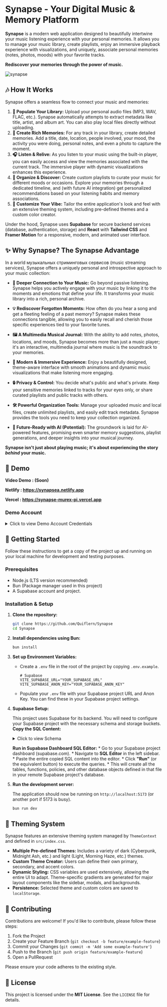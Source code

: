 # Synapse - Your Digital Music & Memory Platform

**Synapse** is a modern web application designed to beautifully intertwine your music listening experience with your personal memories. It allows you to manage your music library, create playlists, enjoy an immersive playback experience with visualizations, and uniquely, associate personal memories (notes, photos, moods) with your favorite tracks.

**Rediscover your memories through the power of music.**

![synapse](https://github.com/user-attachments/assets/b3e3da5f-1a17-4386-a16a-789f7b0d9f15)


## 🎶 How It Works

Synapse offers a seamless flow to connect your music and memories:

1.  **🎵 Populate Your Library:** Upload your personal audio files (MP3, WAV, FLAC, etc.). Synapse automatically attempts to extract metadata like title, artist, and album art. You can also play local files directly without uploading.
2.  **🧠 Create Rich Memories:** For any track in your library, create detailed memories. Add a title, date, location, people involved, your mood, the activity you were doing, personal notes, and even a photo to capture the moment.
3.  **🎧 Listen & Relive:** As you listen to your music using the built-in player, you can easily access and view the memories associated with the current track. The immersive player with dynamic visualizations enhances this experience.
4.  **🎼 Organize & Discover:** Create custom playlists to curate your music for different moods or occasions. Explore your memories through a dedicated timeline, and (with future AI integration) get personalized recommendations based on your listening habits and memory associations.
5.  **🎨 Customize Your Vibe:** Tailor the entire application's look and feel with an extensive theming system, including pre-defined themes and a custom color creator.

Under the hood, Synapse uses **Supabase** for secure backend services (database, authentication, storage) and **React** with **Tailwind CSS** and **Framer Motion** for a responsive, modern, and animated user interface.


## ✨ Why Synapse? The Synapse Advantage

In a world музыкальных стриминговых сервисов (music streaming services), Synapse offers a uniquely personal and introspective approach to your music collection:

*   **🔗 Deeper Connection to Your Music:**
    Go beyond passive listening. Synapse helps you actively engage with your music by linking it to the moments and emotions that define your life. It transforms your music library into a rich, personal archive.

*   **💡 Rediscover Forgotten Moments:**
    How often do you hear a song and get a fleeting feeling of a past memory? Synapse makes these connections tangible, allowing you to easily recall and cherish those specific experiences tied to your favorite tunes.

*   **🖼️ A Multimedia Musical Journal:**
    With the ability to add notes, photos, locations, and moods, Synapse becomes more than just a music player; it's an interactive, multimedia journal where music is the soundtrack to your memories.

*   **🚀 Modern & Immersive Experience:**
    Enjoy a beautifully designed, theme-aware interface with smooth animations and dynamic music visualizations that make listening more engaging.

*   **🔒 Privacy & Control:**
    You decide what's public and what's private. Keep your sensitive memories linked to tracks for your eyes only, or share curated playlists and public tracks with others.

*   **🛠️ Powerful Organization Tools:**
    Manage your uploaded music and local files, create unlimited playlists, and easily edit track metadata. Synapse provides the tools you need to keep your collection organized.

*   **🔮 Future-Ready with AI (Potential):**
    The groundwork is laid for AI-powered features, promising even smarter memory suggestions, playlist generations, and deeper insights into your musical journey.

**Synapse isn't just about playing music; it's about experiencing the story *behind* your music.**


## 🧪 Demo

**Video Demo : (Soon)**

**Netlify : https://synapsea.netlify.app**

**Vercel : https://synapse-murex-pi.vercel.app**


###  Demo Account

<details>
  <summary>Click to view Demo Account Credentials</summary>
   
  *   **Email:** `quiflern@gmail.com`
  *   **Password:** `quiflern`

  **Note:** These are temporary credentials for a demo. For a live application, users should register their own accounts.
</details>

## 🚀 Getting Started

Follow these instructions to get a copy of the project up and running on your local machine for development and testing purposes.

### Prerequisites

*   Node.js (LTS version recommended)
*   Bun (Package manager used in this project)
*   A Supabase account and project.

### Installation & Setup

1.  **Clone the repository:**
    ```bash
    git clone https://github.com/Quiflern/Synapse
    cd Synapse
    ```

2.  **Install dependencies using Bun:**
    ```bash
    bun install
    ```

3.  **Set up Environment Variables:**
    *   Create a `.env` file in the root of the project by copying `.env.example`.
        ```
        # Supabase
        VITE_SUPABASE_URL="YOUR_SUPABASE_URL"
        VITE_SUPABASE_ANON_KEY="YOUR_SUPABASE_ANON_KEY"
        ```
    *   Populate your `.env` file with your Supabase project URL and Anon Key. You can find these in your Supabase project settings.

4.  **Supabase Setup:**

    This project uses Supabase for its backend. You will need to configure your Supabase project with the necessary schema and storage buckets.
       **Copy the SQL Content:**
       <details>
        <summary>Click to view Schema</summary>
      

            SET statement_timeout = 0;
            SET lock_timeout = 0;
            SET idle_in_transaction_session_timeout = 0;
            SET client_encoding = 'UTF8';
            SET standard_conforming_strings = on;
            SELECT pg_catalog.set_config('search_path', '', false);
            SET check_function_bodies = false;
            SET xmloption = content;
            SET client_min_messages = warning;
            SET row_security = off;
            
            COMMENT ON SCHEMA "public" IS 'standard public schema';
            
            CREATE EXTENSION IF NOT EXISTS "pg_graphql" WITH SCHEMA "graphql";
            CREATE EXTENSION IF NOT EXISTS "pg_stat_statements" WITH SCHEMA "extensions";
            CREATE EXTENSION IF NOT EXISTS "pgcrypto" WITH SCHEMA "extensions";
            CREATE EXTENSION IF NOT EXISTS "pgjwt" WITH SCHEMA "extensions";
            CREATE EXTENSION IF NOT EXISTS "supabase_vault" WITH SCHEMA "vault";
            CREATE EXTENSION IF NOT EXISTS "uuid-ossp" WITH SCHEMA "extensions";
            
            CREATE OR REPLACE FUNCTION "public"."handle_new_user"() RETURNS "trigger"
                LANGUAGE "plpgsql" SECURITY DEFINER
                AS $$
            BEGIN
              INSERT INTO public.profiles (id, username, avatar_url)
              VALUES (
                NEW.id,
                NEW.raw_user_meta_data->>'username',
                NEW.raw_user_meta_data->>'avatar_url'
              );
              RETURN NEW;
            END;
            $$;
            
            ALTER FUNCTION "public"."handle_new_user"() OWNER TO "postgres";
            
            CREATE OR REPLACE FUNCTION "public"."increment_play_count"("track_id" "uuid") RETURNS "void"
                LANGUAGE "plpgsql" SECURITY DEFINER
                AS $$
            BEGIN
              UPDATE public.tracks
              SET play_count = play_count + 1
              WHERE id = track_id;
            END;
            $$;
            
            ALTER FUNCTION "public"."increment_play_count"("track_id" "uuid") OWNER TO "postgres";
            
            SET default_tablespace = '';
            SET default_table_access_method = "heap";
            
            CREATE TABLE IF NOT EXISTS "public"."ai_suggestions_cache" (
                "id" "uuid" DEFAULT "gen_random_uuid"() NOT NULL,
                "track_id" "uuid" NOT NULL,
                "user_id" "uuid" NOT NULL,
                "suggestions" "jsonb",
                "created_at" timestamp with time zone DEFAULT "now"() NOT NULL
            );
            
            ALTER TABLE "public"."ai_suggestions_cache" OWNER TO "postgres";
            
            CREATE TABLE IF NOT EXISTS "public"."comments" (
                "id" "uuid" DEFAULT "gen_random_uuid"() NOT NULL,
                "track_id" "uuid" NOT NULL,
                "user_id" "uuid" NOT NULL,
                "content" "text" NOT NULL,
                "created_at" timestamp with time zone DEFAULT "now"() NOT NULL,
                "updated_at" timestamp with time zone DEFAULT "now"() NOT NULL
            );
            
            ALTER TABLE "public"."comments" OWNER TO "postgres";
            
            CREATE TABLE IF NOT EXISTS "public"."favorites" (
                "id" "uuid" DEFAULT "gen_random_uuid"() NOT NULL,
                "user_id" "uuid" NOT NULL,
                "track_id" "uuid" NOT NULL,
                "created_at" timestamp with time zone DEFAULT "now"() NOT NULL
            );
            
            ALTER TABLE "public"."favorites" OWNER TO "postgres";
            
            CREATE TABLE IF NOT EXISTS "public"."memories" (
                "id" "uuid" DEFAULT "gen_random_uuid"() NOT NULL,
                "title" "text",
                "date" "text",
                "location" "text",
                "people" "text"[],
                "mood" "text",
                "activity" "text",
                "note" "text",
                "photo_url" "text",
                "track_id" "uuid" NOT NULL,
                "user_id" "uuid" NOT NULL,
                "created_at" timestamp with time zone DEFAULT "now"() NOT NULL
            );
            
            ALTER TABLE "public"."memories" OWNER TO "postgres";
            
            CREATE TABLE IF NOT EXISTS "public"."playlist_tracks" (
                "id" "uuid" DEFAULT "gen_random_uuid"() NOT NULL,
                "playlist_id" "uuid" NOT NULL,
                "track_id" "uuid" NOT NULL,
                "position" integer NOT NULL,
                "added_at" timestamp with time zone DEFAULT "now"() NOT NULL
            );
            
            ALTER TABLE "public"."playlist_tracks" OWNER TO "postgres";
            
            CREATE TABLE IF NOT EXISTS "public"."playlists" (
                "id" "uuid" DEFAULT "gen_random_uuid"() NOT NULL,
                "name" "text" NOT NULL,
                "description" "text",
                "cover_image" "text",
                "created_by" "uuid" NOT NULL,
                "created_at" timestamp with time zone DEFAULT "now"() NOT NULL,
                "updated_at" timestamp with time zone DEFAULT "now"() NOT NULL,
                "is_public" boolean DEFAULT true
            );
            
            ALTER TABLE "public"."playlists" OWNER TO "postgres";
            
            CREATE TABLE IF NOT EXISTS "public"."profiles" (
                "id" "uuid" NOT NULL,
                "username" "text",
                "full_name" "text",
                "avatar_url" "text",
                "bio" "text",
                "website" "text",
                "is_artist" boolean DEFAULT false,
                "created_at" timestamp with time zone DEFAULT "now"() NOT NULL,
                "updated_at" timestamp with time zone DEFAULT "now"() NOT NULL
            );
            
            ALTER TABLE "public"."profiles" OWNER TO "postgres";
            
            CREATE TABLE IF NOT EXISTS "public"."tracks" (
                "id" "uuid" DEFAULT "gen_random_uuid"() NOT NULL,
                "title" "text" NOT NULL,
                "artist" "text",
                "album" "text",
                "genre" "text",
                "year" "text",
                "duration" integer NOT NULL,
                "file_path" "text" NOT NULL,
                "cover_art" "text",
                "uploaded_by" "uuid" NOT NULL,
                "created_at" timestamp with time zone DEFAULT "now"() NOT NULL,
                "updated_at" timestamp with time zone DEFAULT "now"() NOT NULL,
                "play_count" integer DEFAULT 0,
                "is_public" boolean DEFAULT true
            );
            
            ALTER TABLE "public"."tracks" OWNER TO "postgres";
            
            ALTER TABLE ONLY "public"."ai_suggestions_cache"
                ADD CONSTRAINT "ai_suggestions_cache_pkey" PRIMARY KEY ("id");
            
            ALTER TABLE ONLY "public"."comments"
                ADD CONSTRAINT "comments_pkey" PRIMARY KEY ("id");
            
            ALTER TABLE ONLY "public"."favorites"
                ADD CONSTRAINT "favorites_pkey" PRIMARY KEY ("id");
            
            ALTER TABLE ONLY "public"."favorites"
                ADD CONSTRAINT "favorites_user_id_track_id_key" UNIQUE ("user_id", "track_id");
            
            ALTER TABLE ONLY "public"."memories"
                ADD CONSTRAINT "memories_pkey" PRIMARY KEY ("id");
            
            ALTER TABLE ONLY "public"."playlist_tracks"
                ADD CONSTRAINT "playlist_tracks_pkey" PRIMARY KEY ("id");
            
            ALTER TABLE ONLY "public"."playlist_tracks"
                ADD CONSTRAINT "playlist_tracks_playlist_id_track_id_key" UNIQUE ("playlist_id", "track_id");
            
            ALTER TABLE ONLY "public"."playlists"
                ADD CONSTRAINT "playlists_pkey" PRIMARY KEY ("id");
            
            ALTER TABLE ONLY "public"."profiles"
                ADD CONSTRAINT "profiles_pkey" PRIMARY KEY ("id");
            
            ALTER TABLE ONLY "public"."profiles"
                ADD CONSTRAINT "profiles_username_key" UNIQUE ("username");
            
            ALTER TABLE ONLY "public"."tracks"
                ADD CONSTRAINT "tracks_pkey" PRIMARY KEY ("id");
            
            CREATE INDEX "ai_suggestions_track_user_idx" ON "public"."ai_suggestions_cache" USING "btree" ("track_id", "user_id");
            
            ALTER TABLE ONLY "public"."ai_suggestions_cache"
                ADD CONSTRAINT "ai_suggestions_cache_track_id_fkey" FOREIGN KEY ("track_id") REFERENCES "public"."tracks"("id") ON DELETE CASCADE;
            
            ALTER TABLE ONLY "public"."ai_suggestions_cache"
                ADD CONSTRAINT "ai_suggestions_cache_user_id_fkey" FOREIGN KEY ("user_id") REFERENCES "auth"."users"("id") ON DELETE CASCADE;
            
            ALTER TABLE ONLY "public"."comments"
                ADD CONSTRAINT "comments_track_id_fkey" FOREIGN KEY ("track_id") REFERENCES "public"."tracks"("id") ON DELETE CASCADE;
            
            ALTER TABLE ONLY "public"."comments"
                ADD CONSTRAINT "comments_user_id_fkey" FOREIGN KEY ("user_id") REFERENCES "auth"."users"("id") ON DELETE CASCADE;
            
            ALTER TABLE ONLY "public"."favorites"
                ADD CONSTRAINT "favorites_track_id_fkey" FOREIGN KEY ("track_id") REFERENCES "public"."tracks"("id") ON DELETE CASCADE;
            
            ALTER TABLE ONLY "public"."favorites"
                ADD CONSTRAINT "favorites_user_id_fkey" FOREIGN KEY ("user_id") REFERENCES "auth"."users"("id") ON DELETE CASCADE;
            
            ALTER TABLE ONLY "public"."memories"
                ADD CONSTRAINT "memories_track_id_fkey" FOREIGN KEY ("track_id") REFERENCES "public"."tracks"("id") ON DELETE CASCADE;
            
            ALTER TABLE ONLY "public"."memories"
                ADD CONSTRAINT "memories_user_id_fkey" FOREIGN KEY ("user_id") REFERENCES "auth"."users"("id") ON DELETE CASCADE;
            
            ALTER TABLE ONLY "public"."playlist_tracks"
                ADD CONSTRAINT "playlist_tracks_playlist_id_fkey" FOREIGN KEY ("playlist_id") REFERENCES "public"."playlists"("id") ON DELETE CASCADE;
            
            ALTER TABLE ONLY "public"."playlist_tracks"
                ADD CONSTRAINT "playlist_tracks_track_id_fkey" FOREIGN KEY ("track_id") REFERENCES "public"."tracks"("id") ON DELETE CASCADE;
            
            ALTER TABLE ONLY "public"."playlists"
                ADD CONSTRAINT "playlists_created_by_fkey" FOREIGN KEY ("created_by") REFERENCES "auth"."users"("id");
            
            ALTER TABLE ONLY "public"."profiles"
                ADD CONSTRAINT "profiles_id_fkey" FOREIGN KEY ("id") REFERENCES "auth"."users"("id");
            
            ALTER TABLE ONLY "public"."tracks"
                ADD CONSTRAINT "tracks_uploaded_by_fkey" FOREIGN KEY ("uploaded_by") REFERENCES "auth"."users"("id");
            
            CREATE POLICY "Comments are viewable by everyone" ON "public"."comments" FOR SELECT USING (true);
            CREATE POLICY "Profiles are viewable by everyone" ON "public"."profiles" FOR SELECT USING (true);
            CREATE POLICY "Users can delete their own AI suggestions" ON "public"."ai_suggestions_cache" FOR DELETE USING (("auth"."uid"() = "user_id"));
            CREATE POLICY "Users can delete their own comments" ON "public"."comments" FOR DELETE USING (("auth"."uid"() = "user_id"));
            CREATE POLICY "Users can delete their own favorites" ON "public"."favorites" FOR DELETE USING (("auth"."uid"() = "user_id"));
            CREATE POLICY "Users can delete their own memories" ON "public"."memories" FOR DELETE USING (("auth"."uid"() = "user_id"));
            CREATE POLICY "Users can delete their own playlists" ON "public"."playlists" FOR DELETE USING (("auth"."uid"() = "created_by"));
            CREATE POLICY "Users can delete their own tracks" ON "public"."tracks" FOR DELETE USING (("auth"."uid"() = "uploaded_by"));
            
            CREATE POLICY "Users can delete tracks from their own playlists" ON "public"."playlist_tracks" FOR DELETE USING ((( SELECT "playlists"."created_by"
               FROM "public"."playlists"
              WHERE ("playlists"."id" = "playlist_tracks"."playlist_id")) = "auth"."uid"()));
            
            CREATE POLICY "Users can insert their own AI suggestions" ON "public"."ai_suggestions_cache" FOR INSERT WITH CHECK (("auth"."uid"() = "user_id"));
            CREATE POLICY "Users can insert their own comments" ON "public"."comments" FOR INSERT WITH CHECK (("auth"."uid"() = "user_id"));
            CREATE POLICY "Users can insert their own favorites" ON "public"."favorites" FOR INSERT WITH CHECK (("auth"."uid"() = "user_id"));
            CREATE POLICY "Users can insert their own memories" ON "public"."memories" FOR INSERT WITH CHECK (("auth"."uid"() = "user_id"));
            CREATE POLICY "Users can insert their own playlists" ON "public"."playlists" FOR INSERT WITH CHECK (("auth"."uid"() = "created_by"));
            CREATE POLICY "Users can insert their own tracks" ON "public"."tracks" FOR INSERT WITH CHECK (("auth"."uid"() = "uploaded_by"));
            
            CREATE POLICY "Users can insert tracks to their own playlists" ON "public"."playlist_tracks" FOR INSERT WITH CHECK ((( SELECT "playlists"."created_by"
               FROM "public"."playlists"
              WHERE ("playlists"."id" = "playlist_tracks"."playlist_id")) = "auth"."uid"()));
            
            CREATE POLICY "Users can select their own AI suggestions" ON "public"."ai_suggestions_cache" FOR SELECT USING (("auth"."uid"() = "user_id"));
            CREATE POLICY "Users can update their own AI suggestions" ON "public"."ai_suggestions_cache" FOR UPDATE USING (("auth"."uid"() = "user_id"));
            CREATE POLICY "Users can update their own comments" ON "public"."comments" FOR UPDATE USING (("auth"."uid"() = "user_id"));
            CREATE POLICY "Users can update their own memories" ON "public"."memories" FOR UPDATE USING (("auth"."uid"() = "user_id"));
            CREATE POLICY "Users can update their own playlists" ON "public"."playlists" FOR UPDATE USING (("auth"."uid"() = "created_by"));
            CREATE POLICY "Users can update their own profile" ON "public"."profiles" FOR UPDATE USING (("auth"."uid"() = "id"));
            CREATE POLICY "Users can update their own tracks" ON "public"."tracks" FOR UPDATE USING (("auth"."uid"() = "uploaded_by"));
            
            CREATE POLICY "Users can update tracks in their own playlists" ON "public"."playlist_tracks" FOR UPDATE USING ((( SELECT "playlists"."created_by"
               FROM "public"."playlists"
              WHERE ("playlists"."id" = "playlist_tracks"."playlist_id")) = "auth"."uid"()));
            
            CREATE POLICY "Users can view playlist tracks of public playlists" ON "public"."playlist_tracks" FOR SELECT USING (((( SELECT "playlists"."is_public"
               FROM "public"."playlists"
              WHERE ("playlists"."id" = "playlist_tracks"."playlist_id")) = true) OR (( SELECT "playlists"."created_by"
               FROM "public"."playlists"
              WHERE ("playlists"."id" = "playlist_tracks"."playlist_id")) = "auth"."uid"())));
            
            CREATE POLICY "Users can view public playlists" ON "public"."playlists" FOR SELECT USING ((("is_public" = true) OR ("auth"."uid"() = "created_by")));
            CREATE POLICY "Users can view public tracks" ON "public"."tracks" FOR SELECT USING ((("is_public" = true) OR ("auth"."uid"() = "uploaded_by")));
            CREATE POLICY "Users can view their own favorites" ON "public"."favorites" FOR SELECT USING (("auth"."uid"() = "user_id"));
            CREATE POLICY "Users can view their own memories" ON "public"."memories" FOR SELECT USING (("auth"."uid"() = "user_id"));
            
            ALTER TABLE "public"."ai_suggestions_cache" ENABLE ROW LEVEL SECURITY;
            ALTER TABLE "public"."comments" ENABLE ROW LEVEL SECURITY;
            ALTER TABLE "public"."favorites" ENABLE ROW LEVEL SECURITY;
            ALTER TABLE "public"."memories" ENABLE ROW LEVEL SECURITY;
            ALTER TABLE "public"."playlist_tracks" ENABLE ROW LEVEL SECURITY;
            ALTER TABLE "public"."playlists" ENABLE ROW LEVEL SECURITY;
            ALTER TABLE "public"."profiles" ENABLE ROW LEVEL SECURITY;
            ALTER TABLE "public"."tracks" ENABLE ROW LEVEL SECURITY;
            
            ALTER PUBLICATION "supabase_realtime" OWNER TO "postgres";
            
            
            GRANT USAGE ON SCHEMA "public" TO "postgres";
            GRANT USAGE ON SCHEMA "public" TO "anon";
            GRANT USAGE ON SCHEMA "public" TO "authenticated";
            GRANT USAGE ON SCHEMA "public" TO "service_role";
            
            GRANT ALL ON FUNCTION "public"."handle_new_user"() TO "anon";
            GRANT ALL ON FUNCTION "public"."handle_new_user"() TO "authenticated";
            GRANT ALL ON FUNCTION "public"."handle_new_user"() TO "service_role";
            GRANT ALL ON FUNCTION "public"."increment_play_count"("track_id" "uuid") TO "anon";
            GRANT ALL ON FUNCTION "public"."increment_play_count"("track_id" "uuid") TO "authenticated";
            GRANT ALL ON FUNCTION "public"."increment_play_count"("track_id" "uuid") TO "service_role";
            GRANT ALL ON TABLE "public"."ai_suggestions_cache" TO "anon";
            GRANT ALL ON TABLE "public"."ai_suggestions_cache" TO "authenticated";
            GRANT ALL ON TABLE "public"."ai_suggestions_cache" TO "service_role";
            GRANT ALL ON TABLE "public"."comments" TO "anon";
            GRANT ALL ON TABLE "public"."comments" TO "authenticated";
            GRANT ALL ON TABLE "public"."comments" TO "service_role";
            GRANT ALL ON TABLE "public"."favorites" TO "anon";
            GRANT ALL ON TABLE "public"."favorites" TO "authenticated";
            GRANT ALL ON TABLE "public"."favorites" TO "service_role";
            GRANT ALL ON TABLE "public"."memories" TO "anon";
            GRANT ALL ON TABLE "public"."memories" TO "authenticated";
            GRANT ALL ON TABLE "public"."memories" TO "service_role";
            GRANT ALL ON TABLE "public"."playlist_tracks" TO "anon";
            GRANT ALL ON TABLE "public"."playlist_tracks" TO "authenticated";
            GRANT ALL ON TABLE "public"."playlist_tracks" TO "service_role";
            GRANT ALL ON TABLE "public"."playlists" TO "anon";
            GRANT ALL ON TABLE "public"."playlists" TO "authenticated";
            GRANT ALL ON TABLE "public"."playlists" TO "service_role";
            GRANT ALL ON TABLE "public"."profiles" TO "anon";
            GRANT ALL ON TABLE "public"."profiles" TO "authenticated";
            GRANT ALL ON TABLE "public"."profiles" TO "service_role";
            GRANT ALL ON TABLE "public"."tracks" TO "anon";
            GRANT ALL ON TABLE "public"."tracks" TO "authenticated";
            GRANT ALL ON TABLE "public"."tracks" TO "service_role";
            
            ALTER DEFAULT PRIVILEGES FOR ROLE "postgres" IN SCHEMA "public" GRANT ALL ON SEQUENCES  TO "postgres";
            ALTER DEFAULT PRIVILEGES FOR ROLE "postgres" IN SCHEMA "public" GRANT ALL ON SEQUENCES  TO "anon";
            ALTER DEFAULT PRIVILEGES FOR ROLE "postgres" IN SCHEMA "public" GRANT ALL ON SEQUENCES  TO "authenticated";
            ALTER DEFAULT PRIVILEGES FOR ROLE "postgres" IN SCHEMA "public" GRANT ALL ON SEQUENCES  TO "service_role";
            ALTER DEFAULT PRIVILEGES FOR ROLE "postgres" IN SCHEMA "public" GRANT ALL ON FUNCTIONS  TO "postgres";
            ALTER DEFAULT PRIVILEGES FOR ROLE "postgres" IN SCHEMA "public" GRANT ALL ON FUNCTIONS  TO "anon";
            ALTER DEFAULT PRIVILEGES FOR ROLE "postgres" IN SCHEMA "public" GRANT ALL ON FUNCTIONS  TO "authenticated";
            ALTER DEFAULT PRIVILEGES FOR ROLE "postgres" IN SCHEMA "public" GRANT ALL ON FUNCTIONS  TO "service_role";
            ALTER DEFAULT PRIVILEGES FOR ROLE "postgres" IN SCHEMA "public" GRANT ALL ON TABLES  TO "postgres";
            ALTER DEFAULT PRIVILEGES FOR ROLE "postgres" IN SCHEMA "public" GRANT ALL ON TABLES  TO "anon";
            ALTER DEFAULT PRIVILEGES FOR ROLE "postgres" IN SCHEMA "public" GRANT ALL ON TABLES  TO "authenticated";
            ALTER DEFAULT PRIVILEGES FOR ROLE "postgres" IN SCHEMA "public" GRANT ALL ON TABLES  TO "service_role";
            
            RESET ALL;
      
      </details>
   
      **Run in Supabase Dashboard SQL Editor:**
        *   Go to your Supabase project dashboard (supabase.com).
        *   Navigate to **SQL Editor** in the left sidebar.
        *   Paste the entire copied SQL content into the editor.
        *   Click **"Run"** (or the equivalent button) to execute the queries.
        *   This will create all the tables, functions, policies, and other database objects defined in that file in your remote Supabase project's database.




6.  **Run the development server:**
 
	 The application should now be running on `http://localhost:5173` (or another port if 5173 is busy).

	 ```bash
	 bun run dev
	 ```

## 🎨 Theming System

Synapse features an extensive theming system managed by `ThemeContext` and defined in `src/index.css`.
*   **Multiple Pre-defined Themes:** Includes a variety of dark (Cyberpunk, Midnight Ash, etc.) and light (Light, Morning Haze, etc.) themes.
*   **Custom Theme Creator:** Users can define their own primary, secondary, and accent colors.
*   **Dynamic Styling:** CSS variables are used extensively, allowing the entire UI to adapt. Theme-specific gradients are generated for major layout components like the sidebar, modals, and backgrounds.
*   **Persistence:** Selected theme and custom colors are saved to `localStorage`.


## 🤝 Contributing

Contributions are welcome! If you'd like to contribute, please follow these steps:

1.  Fork the Project
2.  Create your Feature Branch (`git checkout -b feature/example-feature`)
3.  Commit your Changes (`git commit -m 'Add some example-feature'`)
4.  Push to the Branch (`git push origin feature/example-feature`)
5.  Open a PullRequest

Please ensure your code adheres to the existing style.


## 📄 License

This project is licensed under the **MIT License**. See the `LICENSE` file for details.
